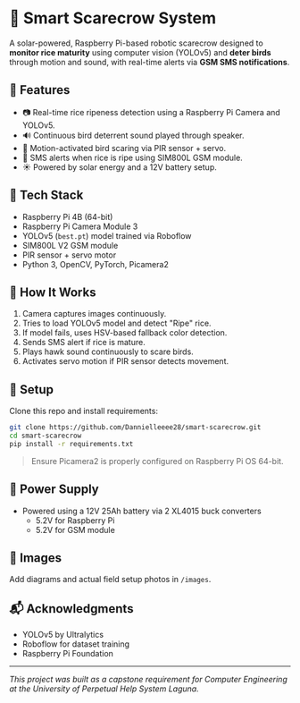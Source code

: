 # 🌾 Smart Scarecrow System

A solar-powered, Raspberry Pi-based robotic scarecrow designed to **monitor rice maturity** using computer vision (YOLOv5) and **deter birds** through motion and sound, with real-time alerts via **GSM SMS notifications**.

## 📸 Features
- 📷 Real-time rice ripeness detection using a Raspberry Pi Camera and YOLOv5.
- 🔊 Continuous bird deterrent sound played through speaker.
- 🦅 Motion-activated bird scaring via PIR sensor + servo.
- 📩 SMS alerts when rice is ripe using SIM800L GSM module.
- ☀️ Powered by solar energy and a 12V battery setup.

## 🧠 Tech Stack
- Raspberry Pi 4B (64-bit)
- Raspberry Pi Camera Module 3
- YOLOv5 (`best.pt`) model trained via Roboflow
- SIM800L V2 GSM module
- PIR sensor + servo motor
- Python 3, OpenCV, PyTorch, Picamera2

## 🔁 How It Works
1. Camera captures images continuously.
2. Tries to load YOLOv5 model and detect "Ripe" rice.
3. If model fails, uses HSV-based fallback color detection.
4. Sends SMS alert if rice is mature.
5. Plays hawk sound continuously to scare birds.
6. Activates servo motion if PIR sensor detects movement.

## 🔧 Setup
Clone this repo and install requirements:

```bash
git clone https://github.com/Dannielleeee28/smart-scarecrow.git
cd smart-scarecrow
pip install -r requirements.txt
```

> Ensure Picamera2 is properly configured on Raspberry Pi OS 64-bit.

## 🪫 Power Supply
- Powered using a 12V 25Ah battery via 2 XL4015 buck converters
  - 5.2V for Raspberry Pi
  - 5.2V for GSM module

## 📸 Images
Add diagrams and actual field setup photos in `/images`.

## 📬 Acknowledgments
- YOLOv5 by Ultralytics
- Roboflow for dataset training
- Raspberry Pi Foundation

---

*This project was built as a capstone requirement for Computer Engineering at the University of Perpetual Help System Laguna.*
